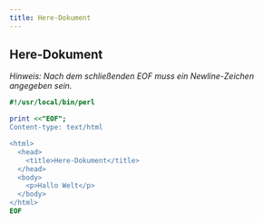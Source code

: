 ```yaml
---
title: Here-Dokument
---
```


## Here-Dokument

*Hinweis: Nach dem schließenden EOF muss ein Newline-Zeichen angegeben sein.*

```perl
#!/usr/local/bin/perl

print <<"EOF";
Content-type: text/html

<html>
  <head>
    <title>Here-Dokument</title>
  </head>
  <body>
    <p>Hallo Welt</p>
  </body>
</html>
EOF

```
